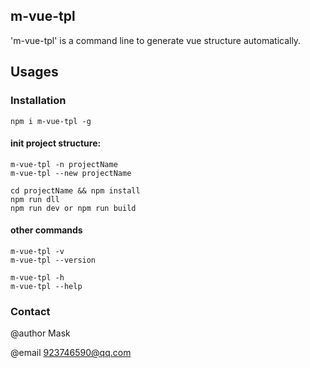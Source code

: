 ## m-vue-tpl
'm-vue-tpl' is a command line to generate vue structure automatically.

## Usages

### Installation

```
npm i m-vue-tpl -g
```

#### init project structure:

```
m-vue-tpl -n projectName
m-vue-tpl --new projectName

cd projectName && npm install
npm run dll
npm run dev or npm run build
```

#### other commands

```
m-vue-tpl -v
m-vue-tpl --version

m-vue-tpl -h
m-vue-tpl --help
```

### Contact

@author Mask

@email 923746590@qq.com